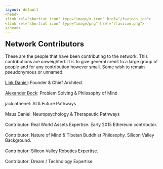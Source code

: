 ```yaml
---
layout: default
<head>
<link rel="shortcut icon" type="image/x-icon" href="/favicon.ico">
<link rel="shortcut icon" type="image/png" href="/favicon.png">
</head>
---
```

<b><font size="5">Network Contributors</font></b>
<br>
<br>
These are the people that have been contributing to the network. This contributions are unweighted. It is to give general credit to a large group of people and for any contribution however small. Some wish to remain pseudonymous or unnamed.
<br>
<br>
<a href="https://linkdaniel.org">Link Daniel</a>: Founder & Chief Architect
<br>
<br>
<a href="https://www.researchgate.net/profile/Alexander-Bock-8">Alexander Bock</a>: Problem Solving & Philosophy of Mind
<br>
<br>
jackinthenet: AI & Future Pathways
<br>
<br>
Maus Daniel: Neuropsychology & Therapeutic Pathways
<br>
<br>
Contributor: Real World Assets Expertise. Early 2015 Ethereum contributor.
<br>
<br>
Contributor: Nature of Mind & Tibetan Buddhist Philosophy. Silicon Valley Background.
<br>
<br>
Contributor: Silicon Valley Robotics Expertise.
<br>
<br>
Contributor: Dream / Technology Expertise.
<br>
<br>

